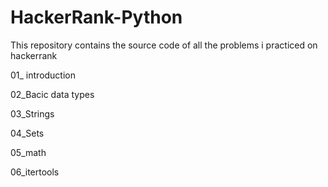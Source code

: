 # HackerRank-Python
This repository contains the source code of all the problems i practiced on hackerrank

01_ introduction

02_Bacic data types

03_Strings

04_Sets

05_math

06_itertools

